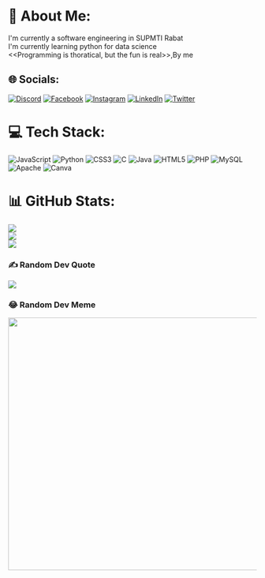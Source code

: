 # 💫 About Me:
I'm currently a software engineering in SUPMTI Rabat<br>I'm currently learning python for data science<br><<Programming is thoratical, but the fun is real>>,By me


## 🌐 Socials:
[![Discord](https://img.shields.io/badge/Discord-%237289DA.svg?logo=discord&logoColor=white)](htttps://discord.gg/azizj12) [![Facebook](https://img.shields.io/badge/Facebook-%231877F2.svg?logo=Facebook&logoColor=white)](https://facebook.com/azizjail.15) [![Instagram](https://img.shields.io/badge/Instagram-%23E4405F.svg?logo=Instagram&logoColor=white)](https://instagram.com/3aziz.exe) [![LinkedIn](https://img.shields.io/badge/LinkedIn-%230077B5.svg?logo=linkedin&logoColor=white)](https://linkedin.com/in/abdelazizjail) [![Twitter](https://img.shields.io/badge/Twitter-%231DA1F2.svg?logo=Twitter&logoColor=white)](https://twitter.com/3azizjail) 

# 💻 Tech Stack:
![JavaScript](https://img.shields.io/badge/javascript-%23323330.svg?style=for-the-badge&logo=javascript&logoColor=%23F7DF1E) ![Python](https://img.shields.io/badge/python-3670A0?style=for-the-badge&logo=python&logoColor=ffdd54) ![CSS3](https://img.shields.io/badge/css3-%231572B6.svg?style=for-the-badge&logo=css3&logoColor=white) ![C](https://img.shields.io/badge/c-%2300599C.svg?style=for-the-badge&logo=c&logoColor=white) ![Java](https://img.shields.io/badge/java-%23ED8B00.svg?style=for-the-badge&logo=java&logoColor=white) ![HTML5](https://img.shields.io/badge/html5-%23E34F26.svg?style=for-the-badge&logo=html5&logoColor=white) ![PHP](https://img.shields.io/badge/php-%23777BB4.svg?style=for-the-badge&logo=php&logoColor=white) ![MySQL](https://img.shields.io/badge/mysql-%2300f.svg?style=for-the-badge&logo=mysql&logoColor=white) ![Apache](https://img.shields.io/badge/apache-%23D42029.svg?style=for-the-badge&logo=apache&logoColor=white) ![Canva](https://img.shields.io/badge/Canva-%2300C4CC.svg?style=for-the-badge&logo=Canva&logoColor=white)
# 📊 GitHub Stats:
![](https://github-readme-stats.vercel.app/api?username=azizjail2003&theme=dark&hide_border=false&include_all_commits=false&count_private=false)<br/>
![](https://github-readme-streak-stats.herokuapp.com/?user=azizjail2003&theme=dark&hide_border=false)<br/>
![](https://github-readme-stats.vercel.app/api/top-langs/?username=azizjail2003&theme=dark&hide_border=false&include_all_commits=false&count_private=false&layout=compact)

### ✍️ Random Dev Quote
![](https://quotes-github-readme.vercel.app/api?type=horizontal&theme=radical)

### 😂 Random Dev Meme
<img src="https://random-memer.herokuapp.com/" width="512px"/>

<!-- Proudly created with GPRM ( https://gprm.itsvg.in ) -->
